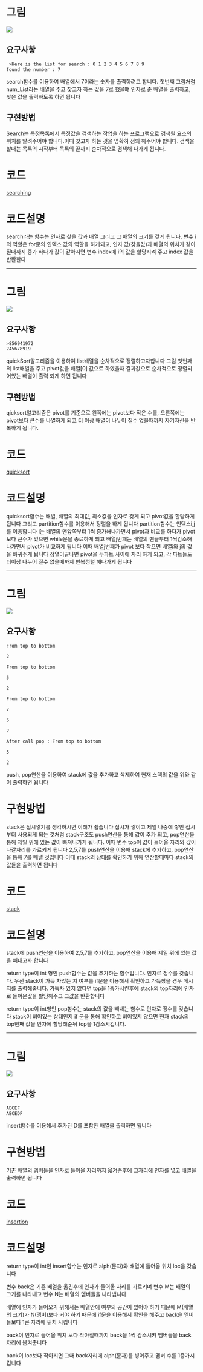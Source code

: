 # 그림
![](./img/search.png)

## 요구사항
```{r, engine='bash', count_lines}
 >Here is the list for search : 0 1 2 3 4 5 6 7 8 9
found the number : 7

```
search함수를 이용하여 배열에서 7이라는 숫자를 출력하려고 합니다.
첫번째 그림처럼 num_List라는 배열을 주고 찾고자 하는 값을 7로 했을떄
인자로 준 배열을 출력하고, 찾은 값을 출력하도록 하면 됩니다 

## 구현방법
Search는 특정목록에서 특정값을 검색하는 작업을 하는 프로그램으로 검색될 요소의 위치를 알려주어야 합니다.이때 찾고자 하는 것을 명확히 정의 해주어야 합니다.
검색을 할때는 목록의 시작부터 목록의 끝까지 순차적으로 검색해 나가게 됩니다.

# 코드
[searching](./workbooksearch.c)

# 코드설명
search라는 함수는 인자로 찾을 값과 배열 그리고 그 배열의 크기를 갖게 됩니다.
변수 i의 역할은 for문의 인덱스 값의 역할을 하게되고, 
인자 값(찾을값)과 배열의 위치가 같아 질때까지 증가 하다가 값이 같아지면
변수 index에 i의 값을 할당시켜 주고 index 값을 반환한다 

------

# 그림
![](./img/quicksort.png)

## 요구사항
```{r, engine='bash', count_lines}
>856941972
245678919
```

quickSort알고리즘을 이용하여 list배열을 순차적으로 정렬하고자합니다
그림 첫번째의 list배열을 주고 pivot값을 배열[0] 값으로 하였을때
결과값으로 순차적으로 정렬되어있는 배열이 출력 되게 하면 됩니다 

## 구현방법
qicksort알고리즘은 pivot를 기준으로 왼쪽에는 pivot보다 작은 수를, 오른쪽에는 pivot보다 큰수를 나열하게 되고 더 이상 배열이 나누어 질수 없을때까지 자기자신을 반복하게 됩니다.

# 코드
[quicksort](./quicksort.c)

# 코드설명
quicksort함수는 배열, 배열의 최대값, 최소값을 인자로 갖게 되고 pivot값을 할당하게 됩니다
그리고 partition함수를 이용해서 정렬을 하게 됩니다
partition함수는 인덱스i,j를 이용합니다 i는 배열의 맨앞쪽부터 1씩 증가해나가면서 pivot과 비교를 하다가 pivot 보다 큰수가 있으면 while문을 종료하게 되고 배열j번째는 배열의 맨끝부터 1씩감소해나가면서  pivot가 비교하게 됩니다 이때 배열j번째가 pivot 보다 작으면 배열i와 j의 값을 바꿔주게 됩니다
정열이끝나면 pivot을 두파트 사이에 자리 하게 되고, 각 파트들도 더이상 나누어 질수 없을때까지 반복정렬 해나가게 됩니다


------
# 그림
![](./img/stack.png)

## 요구사항
```{r, engine='bash', count_lines}
From top to bottom 

2

From top to bottom

5

2

From top to bottom

7

5

2

After call pop : From top to bottom

5

2
```
push, pop연산을 이용하여 stack에 값을 추가하고 삭제하여 현재 스택의 값을 위와 같이 출력하면 됩니다 

# 구현방법
stack은 접시쌓기를 생각하시면 이해가 쉽습니다
접시가 쌓이고 제일 나중에 쌓인 접시부터 사용되게 되는 것처럼 
stack구조도 push연산을 통해 값이 추가 되고, pop연산을 통해 제일 위에 있는 값이 빠져나가게 됩니다. 이때 변수 top이 값이 들어올 자리와 값이 나갈자리를 가르키게 됩니다
2,5,7를 push연산을 이용해 stack에 추가하고, pop연산을 통해 7를 빼낼 것입니다
이때 stack의 상태를 확인하기 위해 연산할때마다 stack의 값들을 출력하면 됩니다

# 코드
[stack](./stack.c)

# 코드설명 
stack에 push연산을 이용하여 2,5,7를 추가하고, pop연산을 이용해 제일 위에 있는 값을 빼내고자 합니다

return type이 int 형인 push함수는 값을 추가하는 함수입니다. 인자로 정수를 갖습니다.
우선 stack이 가득 차있는 지 여부를 if문을 이용해서 확인하고 가득찼을 경우 메시지를 출력해줍니다. 가득차 있지 않다면 top을 1증가시킨후에 stack의 top자리에 인자로 들어온값을 할당해주고 그값을 반환합니다

return type이 int형인 pop함수는 stack의 값을 빼내는 함수로 인자로 정수를 갖습니다
stack이 비어있는 상태인지 if 문을 통해 확인하고 비어있지 않으면 현재 stack의 top번째 값을 인자에 할당해준뒤 top을 1감소시킵니다.

------

# 그림
![](./img/insert.png)

## 요구사항
```{r, engine='bash', count_lines}
ABCEF
ABCEDF
```
insert함수를 이용해서 추가된 D를 포함한 배열을 출력하면 됩니다

# 구현방법 
기존 배열의 멤버들을 인자로 들어올 자리까지 옮겨준후에 그자리에 인자를 넣고 
배열을 출력하면 됩니다 

# 코드
[insertion](./insertion.c)

# 코드설명 

return type이 int인 insert함수는 인자로 alph(문자)와 배열에 들어올 위치 loc을 갖습니다

변수 back은 기존 배열을 옮긴후에 인자가 들어올 자리를 가르키며
변수 M는 배열의 크기를 나타내고
변수 N는 배열의 멤버들을 나타냅니다

배열에 인자가 들어오기 위해서는 배열안에 여부의 공간이 있어야 하기 때문에
M(배열의 크기)가 N(멤버)보다 커야 하기 때문에 if문을 이용해서 확인을 해주고
back을 멤버들보다 1큰 자리에 위치 시킵니다 

back이 인자로 들어올 위치 보다 작아질때까지 
back을 1씩 감소시켜 멤버들을 back 자리에 옮겨줍니다 

back이 loc보다 작아지면 그때 back자리에 alph(문자)를 넣어주고
멤버 수를 1증가시킵니다 


